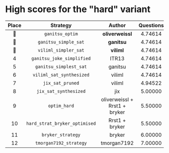# High scores for the "hard" variant

| Place | Strategy | Author | Questions | Complexity | Source |
|:-----:|:--------:|:------:|:---------:|:----------:|:------:|
| :1st_place_medal: | `ganitsu_optim` | **oliverweissl** | 4.74614 | 4,045 | `20250828_023728_ganitsu_optim.py` |
| :2nd_place_medal: | `ganitsu_simple_sat` | **ganitsu** | 4.74614 | 6,066 | `20241013_113416_ganitsu_simple_sat.py` |
| :3rd_place_medal: | `viliml_simpler_sat` | **viliml** | 4.74614 | 9,638 | `20241015_010940_viliml_simpler_sat.py` |
| 4 | `ganitsu_joke_simplified` | ITR13 | 4.74614 | 23,155 | `20241020_144430_ganitsu_joke_simplified.py` |
| 5 | `ganitsu_simplest_sat` | ganitsu | 4.74614 | 27,968 | `20241017_005733_ganitsu_simplest_sat.py` |
| 6 | `viliml_sat_synthesized` | viliml | 4.74614 | 176,165 | `20240921_214752_viliml_sat_synthesized.py` |
| 7 | `jix_sat_pruned` | viliml | 4.94522 | 45,172 | `20240921_154610_jix_sat_pruned.py` |
| 8 | `jix_sat_synthesized` | jix | 5.00000 | 46,803 | `20240919_040726_jix_sat_synthesized.py` |
| 9 | `optim_hard` | oliverweissl + Rrst1 + bryker | 5.50000 | 347 | `20240920_210459_optim_hard.py` |
| 10 | `hard_strat_bryker_optimised` | Rrst1 + bryker | 5.50000 | 454 | `20240918_223240_hard_strat_bryker_optimised.py` |
| 11 | `bryker_strategy` | bryker | 6.00000 | 420 | `20240918_142447_bryker_strategy.py` |
| 12 | `tmorgan7192_strategy` | tmorgan7192 | 7.00000 | 432 | `20240917_230605_tmorgan7192_strategy.py` |
